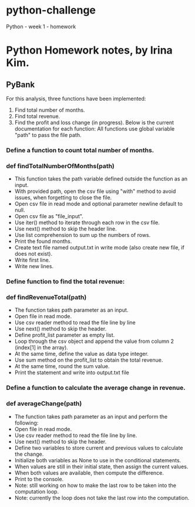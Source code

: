 # python-challenge
Python - week 1 - homework

# Python Homework notes, by Irina Kim.

## PyBank
For this analysis, three functions have been implemented:
1. Find total number of months.
2. Find total revenue.
3. Find the profit and loss change (in progress). 
Below is the current documentation for each function:
All functions use global variable "path" to pass the file path.

### Define a function to count total number of months.
### def findTotalNumberOfMonths(path)
- This function takes the path variable defined outside the function as an input.
- With provided path, open the csv file using "with" method to avoid issues, when forgetting to close the file.
- Open csv file in read mode and optional parameter newline default to null.
- Open csv file as "file_input".
- Use iter() method to iterate through each row in the csv file.
- Use next() method to skip the header line.
- Use list comprehension to sum up the numbers of rows.
- Print the found months.
- Create text file named output.txt in write mode (also create new file, if does not exist).
- Write first line.
- Write new lines.


### Define function to find the total revenue:
### def findRevenueTotal(path)
- The function takes path parameter as an input.
- Open file in read mode.
- Use csv reader method to read the file line by line
- Use next() method to skip the header.
- Define profit_list parameter as empty list.
- Loop through the csv object and append the value from column 2 (index[1] in the array).
- At the same time, define the value as data type integer.
- Use sum method on the profit_list to obtain the total revenue.
- At the same time, round the sum value.
- Print the statement and write into output.txt file

### Define a function to calculate the average change in revenue.
### def averageChange(path) 
- The function takes path parameter as an input and perform the following:
- Open file in read mode.
- Use csv reader method to read the file line by line.
- Use next() method to skip the header.
- Define two variables to store current and previous values to calculate the change.
- Initialize both variables as None to use in the conditional statements.
- When values are still in their initial state, then assign the current values.
- When both values are available, then compute the difference.
- Print to the console.
- Note: still working on how to make the last row to be taken into the computation loop.
- Note: currently the loop does not take the last row into the computation.
